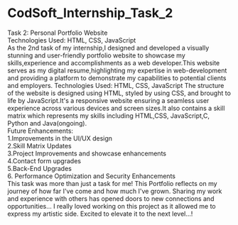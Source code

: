 # CodSoft_Internship_Task_2
Task 2: Personal Portfolio Website
<br>
Technologies Used: HTML, CSS, JavaScript
<br>
As the 2nd task of my internship,I designed and developed a visually stunning and user-friendly portfolio website to showcase my skills,experience and accomplishments as a web developer.This website serves as my digital resume,highlighting my expertise in web-development and providing a platform to demonstrate my capabilities to potential clients and employers.
Technologies Used: HTML, CSS, JavaScript
The structure of the website is designed using HTML, styled by using CSS, and brought to life by JavaScript.It's a responsive website ensuring a seamless user experience across various devices and screen sizes.It also contains a skill matrix which represents my skills including HTML,CSS, JavaScript,C, Python and Java(ongoing).
<br>
Future Enhancements: 
<br> 1.Improvements in the UI/UX design <br>  2.Skill Matrix Updates <br>   3.Project Improvements and showcase enhancements <br>    4.Contact form upgrades <br>    5.Back-End Upgrades <br>    6. Performance Optimization and Security Enhancements <br> 
This task was more than just a task for me! This Portfolio reflects on my journey of how far I've come and how much I've grown. Sharing my work and experience with others has opened doors to new connections and opportunities... I really loved working on this project as it allowed me to express my artistic side. Excited to elevate it to the next level...!
